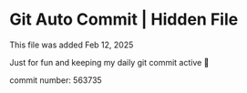 # Git Auto Commit | Hidden File

This file was added Feb 12, 2025

Just for fun and keeping my daily git commit active 🤪

commit number: 563735
